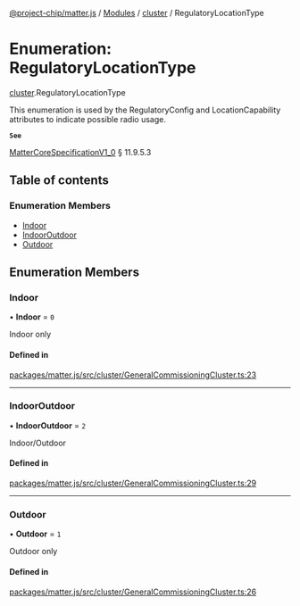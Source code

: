 [@project-chip/matter.js](../README.md) / [Modules](../modules.md) / [cluster](../modules/cluster.md) / RegulatoryLocationType

# Enumeration: RegulatoryLocationType

[cluster](../modules/cluster.md).RegulatoryLocationType

This enumeration is used by the RegulatoryConfig and LocationCapability attributes to indicate possible radio usage.

**`See`**

[MatterCoreSpecificationV1_0](../interfaces/spec.MatterCoreSpecificationV1_0.md) § 11.9.5.3

## Table of contents

### Enumeration Members

- [Indoor](cluster.RegulatoryLocationType.md#indoor)
- [IndoorOutdoor](cluster.RegulatoryLocationType.md#indooroutdoor)
- [Outdoor](cluster.RegulatoryLocationType.md#outdoor)

## Enumeration Members

### Indoor

• **Indoor** = ``0``

Indoor only

#### Defined in

[packages/matter.js/src/cluster/GeneralCommissioningCluster.ts:23](https://github.com/project-chip/matter.js/blob/5bdbf8d/packages/matter.js/src/cluster/GeneralCommissioningCluster.ts#L23)

___

### IndoorOutdoor

• **IndoorOutdoor** = ``2``

Indoor/Outdoor

#### Defined in

[packages/matter.js/src/cluster/GeneralCommissioningCluster.ts:29](https://github.com/project-chip/matter.js/blob/5bdbf8d/packages/matter.js/src/cluster/GeneralCommissioningCluster.ts#L29)

___

### Outdoor

• **Outdoor** = ``1``

Outdoor only

#### Defined in

[packages/matter.js/src/cluster/GeneralCommissioningCluster.ts:26](https://github.com/project-chip/matter.js/blob/5bdbf8d/packages/matter.js/src/cluster/GeneralCommissioningCluster.ts#L26)
